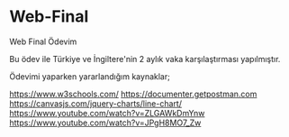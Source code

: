 # Web-Final
Web Final Ödevim

Bu ödev ile Türkiye ve İngiltere'nin 2 aylık vaka karşılaştırması yapılmıştır. 

Ödevimi yaparken yararlandığım kaynaklar;

https://www.w3schools.com/
https://documenter.getpostman.com
https://canvasjs.com/jquery-charts/line-chart/
https://www.youtube.com/watch?v=ZLGAWkDmYnw
https://www.youtube.com/watch?v=JPgH8MO7_Zw
